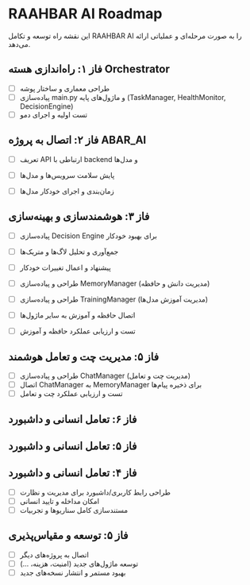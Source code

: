 # RAAHBAR AI Roadmap

این نقشه راه توسعه و تکامل RAAHBAR AI را به صورت مرحله‌ای و عملیاتی ارائه می‌دهد.

## فاز ۱: راه‌اندازی هسته Orchestrator
- [ ] طراحی معماری و ساختار پوشه
- [ ] پیاده‌سازی main.py و ماژول‌های پایه (TaskManager, HealthMonitor, DecisionEngine)
- [ ] تست اولیه و اجرای دمو

## فاز ۲: اتصال به پروژه ABAR_AI
- [ ] تعریف API ارتباطی با backend و مدل‌ها
- [ ] پایش سلامت سرویس‌ها و مدل‌ها
- [ ] زمان‌بندی و اجرای خودکار مدل‌ها


## فاز ۳: هوشمندسازی و بهینه‌سازی
- [ ] پیاده‌سازی Decision Engine برای بهبود خودکار
- [ ] جمع‌آوری و تحلیل لاگ‌ها و متریک‌ها
- [ ] پیشنهاد و اعمال تغییرات خودکار

- [ ] طراحی و پیاده‌سازی MemoryManager (مدیریت دانش و حافظه)
- [ ] طراحی و پیاده‌سازی TrainingManager (مدیریت آموزش مدل‌ها)
- [ ] اتصال حافظه و آموزش به سایر ماژول‌ها
- [ ] تست و ارزیابی عملکرد حافظه و آموزش

## فاز ۵: مدیریت چت و تعامل هوشمند
- [ ] طراحی و پیاده‌سازی ChatManager (مدیریت چت و تعامل)
- [ ] اتصال ChatManager به MemoryManager برای ذخیره پیام‌ها
- [ ] تست و ارزیابی عملکرد چت و تعامل

## فاز ۶: تعامل انسانی و داشبورد

## فاز ۵: تعامل انسانی و داشبورد

## فاز ۴: تعامل انسانی و داشبورد
- [ ] طراحی رابط کاربری/داشبورد برای مدیریت و نظارت
- [ ] امکان مداخله و تایید انسانی
- [ ] مستندسازی کامل سناریوها و تجربیات

## فاز ۵: توسعه و مقیاس‌پذیری
- [ ] اتصال به پروژه‌های دیگر
- [ ] توسعه ماژول‌های جدید (امنیت، هزینه، ...)
- [ ] بهبود مستمر و انتشار نسخه‌های جدید
